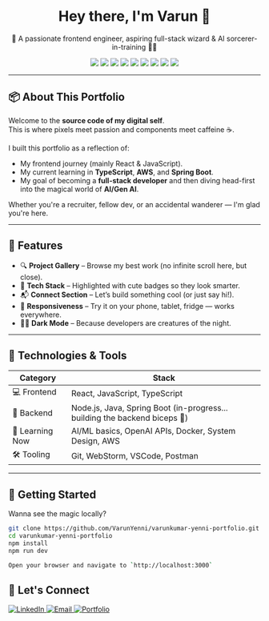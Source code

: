 <h1 align="center">Hey there, I'm Varun 👋</h1>
<p align="center">🚀 A passionate frontend engineer, aspiring full-stack wizard & AI sorcerer-in-training 🧙‍♂️</p>

<p align="center">
  <img src="https://img.shields.io/badge/React-20232A?style=for-the-badge&logo=react&logoColor=61DAFB" />
  <img src="https://img.shields.io/badge/JavaScript-ES6+-F7DF1E?style=for-the-badge&logo=javascript&logoColor=black" />
  <img src="https://img.shields.io/badge/HTML5-E34F26?style=for-the-badge&logo=html5&logoColor=white" />
  <img src="https://img.shields.io/badge/CSS3-1572B6?style=for-the-badge&logo=css3&logoColor=white" />
  <img src="https://img.shields.io/badge/TypeScript-3178C6?style=for-the-badge&logo=typescript&logoColor=white" />
  <img src="https://img.shields.io/badge/Java-ED8B00?style=for-the-badge&logo=java&logoColor=white" />
  <img src="https://img.shields.io/badge/Spring_Boot-6DB33F?style=for-the-badge&logo=spring-boot&logoColor=white" />
  <img src="https://img.shields.io/badge/Git-F05032?style=for-the-badge&logo=git&logoColor=white" />
  <img src="https://img.shields.io/badge/AWS-232F3E?style=for-the-badge&logo=amazon-aws&logoColor=white" />
</p>

---

## 📦 About This Portfolio

Welcome to the **source code of my digital self**.  
This is where pixels meet passion and components meet caffeine ☕.

I built this portfolio as a reflection of:
- My frontend journey (mainly React & JavaScript).
- My current learning in **TypeScript**, **AWS**, and **Spring Boot**.
- My goal of becoming a **full-stack developer** and then diving head-first into the magical world of **AI/Gen AI**.

Whether you're a recruiter, fellow dev, or an accidental wanderer — I'm glad you're here.

---

## 🧩 Features

- 🔍 **Project Gallery** – Browse my best work (no infinite scroll here, but close).
- 🧠 **Tech Stack** – Highlighted with cute badges so they look smarter.
- 📬 **Connect Section** – Let’s build something cool (or just say hi!).
- 🎯 **Responsiveness** – Try it on your phone, tablet, fridge — works everywhere.
- 🧛‍♂️ **Dark Mode** – Because developers are creatures of the night.

---

## 🔧 Technologies & Tools

| Category       | Stack                                                                      |
|----------------|----------------------------------------------------------------------------|
| 💻 Frontend     | React, JavaScript, TypeScript                                              |
| 🧰 Backend      | Node.js, Java, Spring Boot (in-progress... building the backend biceps 💪) |
| 🧠 Learning Now | AI/ML basics, OpenAI APIs, Docker, System Design, AWS                      |
| 🛠️ Tooling      | Git, WebStorm, VSCode, Postman                                             |

---

## 🚀 Getting Started

Wanna see the magic locally?

```bash
git clone https://github.com/VarunYenni/varunkumar-yenni-portfolio.git
cd varunkumar-yenni-portfolio
npm install
npm run dev

Open your browser and navigate to `http://localhost:3000`
```

## 🤝 Let's Connect

<p align="left">
  <a href="https://www.linkedin.com/in/varunkumaryenni" target="_blank">
    <img src="https://img.shields.io/badge/LinkedIn-0A66C2?style=for-the-badge&logo=linkedin&logoColor=white" alt="LinkedIn"/>
  </a>
  <a href="mailto:varunsagaryenni@email.com" target="_blank">
    <img src="https://img.shields.io/badge/Email-D14836?style=for-the-badge&logo=gmail&logoColor=white" alt="Email"/>
  </a>
  <a href="https://varunyenni.vercel.app" target="_blank">
    <img src="https://img.shields.io/badge/Portfolio-000000?style=for-the-badge&logo=vercel&logoColor=white" alt="Portfolio"/>
  </a>
</p>